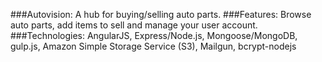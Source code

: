 ###Autovision:
A hub for buying/selling auto parts.
###Features: 
Browse auto parts, add items to sell and manage your user account.
###Technologies: 
AngularJS, Express/Node.js, Mongoose/MongoDB, gulp.js, Amazon Simple Storage Service (S3), Mailgun, bcrypt-nodejs


